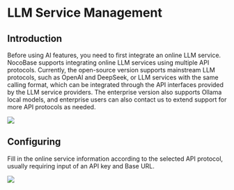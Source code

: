 # LLM Service Management

<PluginInfo name="ai"></PluginInfo>

## Introduction

Before using AI features, you need to first integrate an online LLM service. NocoBase supports integrating online LLM services using multiple API protocols.
Currently, the open-source version supports mainstream LLM protocols, such as OpenAI and DeepSeek, or LLM services with the same calling format, which can be integrated through the API interfaces provided by the LLM service providers.
The enterprise version also supports Ollama local models, and enterprise users can also contact us to extend support for more API protocols as needed.

![](https://static-docs.nocobase.com/202503021832046.png)

## Configuring

Fill in the online service information according to the selected API protocol, usually requiring input of an API key and Base URL.

![](https://static-docs.nocobase.com/202503032320237.png)
